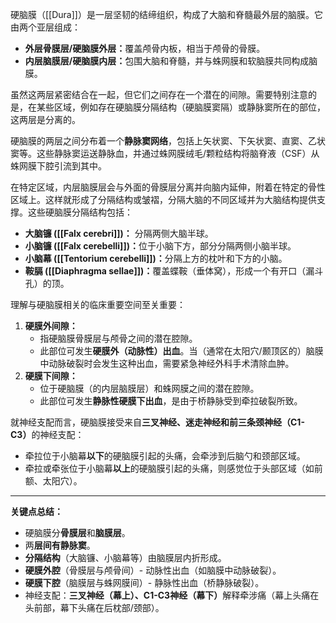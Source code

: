 硬脑膜（[[Dura]]）是一层坚韧的结缔组织，构成了大脑和脊髓最外层的脑膜。它由两个亚层组成：

- ​**​外层骨膜层/硬脑膜外层：​**​ 覆盖颅骨内板，相当于颅骨的骨膜。
- ​**​内层脑膜层/硬脑膜内层：​**​ 包围大脑和脊髓，并与蛛网膜和软脑膜共同构成脑膜。

虽然这两层紧密结合在一起，但它们之间存在一个潜在的间隙。需要特别注意的是，在某些区域，例如存在硬脑膜分隔结构（硬脑膜窦隔）或静脉窦所在的部位，这两层是分离的。

硬脑膜的两层之间分布着一个​**​静脉窦网络​**​，包括上矢状窦、下矢状窦、直窦、乙状窦等。这些静脉窦运送静脉血，并通过蛛网膜绒毛/颗粒结构将脑脊液（CSF）从蛛网膜下腔引流到其中。

在特定区域，内层脑膜层会与外面的骨膜层分离并向脑内延伸，附着在特定的骨性区域上。这样就形成了分隔结构或皱褶，分隔大脑的不同区域并为大脑结构提供支撑。这些硬脑膜分隔结构包括：

- ​**​大脑镰 ([[Falx cerebri]])：​**​ 分隔两侧大脑半球。
- ​**​小脑镰 ([[Falx cerebelli]])：​**​ 位于小脑下方，部分分隔两侧小脑半球。
- ​**​小脑幕 ([[Tentorium cerebelli]])：​**​ 分隔上方的枕叶和下方的小脑。
- ​**​鞍膈 ([[Diaphragma sellae]])：​**​ 覆盖蝶鞍（垂体窝），形成一个有开口（漏斗孔）的顶。

理解与硬脑膜相关的临床重要空间至关重要：

1. ​**​硬膜外间隙：​**​
    - 指硬脑膜骨膜层与颅骨之间的潜在腔隙。
    - 此部位可发生​**​硬膜外（动脉性）出血​**​。当（通常在太阳穴/颞顶区的）脑膜中动脉破裂时会发生这种出血，需要紧急神经外科手术清除血肿。
2. ​**​硬膜下间隙：​**​
    - 位于硬脑膜（的内层脑膜层）和蛛网膜之间的潜在腔隙。
    - 此部位可发生​**​静脉性硬膜下出血​**​，是由于桥静脉受到牵拉破裂所致。

就神经支配而言，硬脑膜接受来自​**​三叉神经、迷走神经和前三条颈神经（C1-C3）​**​ 的神经支配：

- 牵拉位于小脑幕​**​以下​**​的硬脑膜引起的头痛，会牵涉到后脑勺和颈部区域。
- 牵拉或牵张位于小脑幕​**​以上​**​的硬脑膜引起的头痛，则感觉位于头部区域（如前额、太阳穴）。
---
​**​关键点总结：​**​

- 硬脑膜分​**​骨膜层​**​和​**​脑膜层​**​。
- 两​**​层间有静脉窦​**​。
- ​**​分隔结构​**​（大脑镰、小脑幕等）由脑膜层内折形成。
- ​**​硬膜外腔​**​（骨膜层与颅骨间）- 动脉性出血（如脑膜中动脉破裂）。
- ​**​硬膜下腔​**​（脑膜层与蛛网膜间）- 静脉性出血（桥静脉破裂）。
- 神经支配：​**​三叉神经（幕上）、C1-C3神经（幕下）​**​ 解释牵涉痛（幕上头痛在头前部，幕下头痛在后枕部/颈部）。